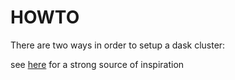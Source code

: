 # HOWTO 

There are two ways in order to setup a dask cluster:

see [here](https://pangeo-data.github.io/pangeo/setup_guides/cheyenne.html) for a strong source of inspiration

